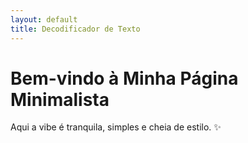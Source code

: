```yaml
---
layout: default
title: Decodificador de Texto
---
```


# Bem-vindo à Minha Página Minimalista

Aqui a vibe é tranquila, simples e cheia de estilo. ✨
